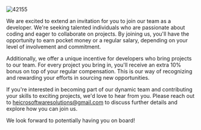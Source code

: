 
![42155](https://github.com/Heicro-Software-Solutions/.github/assets/100486080/cde67543-5041-4bf4-98a8-58bfd6bcb400)

We are excited to extend an invitation for you to join our team as a developer. We're seeking talented individuals who are passionate about coding and eager to collaborate on projects. By joining us, you'll have the opportunity to earn pocket money or a regular salary, depending on your level of involvement and commitment.

Additionally, we offer a unique incentive for developers who bring projects to our team. For every project you bring in, you'll receive an extra 10% bonus on top of your regular compensation. This is our way of recognizing and rewarding your efforts in sourcing new opportunities.

If you're interested in becoming part of our dynamic team and contributing your skills to exciting projects, we'd love to hear from you. Please reach out to heicrosoftwaresolutions@gmail.com
 to discuss further details and explore how you can join us.

We look forward to potentially having you on board!
